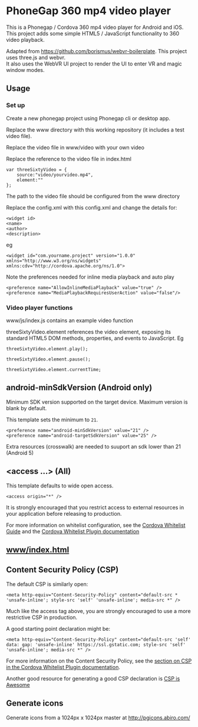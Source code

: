 # PhoneGap 360 mp4 video player 

This is a Phonegap / Cordova 360 mp4 video player for Android and iOS.
This project adds some simple HTML5 / JavaScript functionality to 360 video playback. 

Adapted from https://github.com/borismus/webvr-boilerplate. This project uses three.js and webvr.  
It also uses the WebVR UI project to render the UI to enter VR and magic window modes.


## Usage
### Set up
Create a new phonegap project using Phonegap cli or desktop app. 

Replace the www directory with this working repository (it includes a test video file).

Replace the video file in www/video with your own video 

Replace the reference to the video file in index.html
	
	var threeSixtyVideo = {
  		source:"video/yourvideo.mp4", 
  		element:""
	};

The path to the video file should be configured from the www directory

Replace the config.xml with this config.xml and change the details for:
	
	<widget id>  
	<name>
	<author>
	<description> 

eg
	
	<widget id="com.yourname.project" version="1.0.0" xmlns="http://www.w3.org/ns/widgets" xmlns:cdv="http://cordova.apache.org/ns/1.0">

Note the preferences needed for inline media playback and auto play
	
	<preference name="AllowInlineMediaPlayback" value="true" />
    <preference name="MediaPlaybackRequiresUserAction" value="false"/>

### Video player functions
www/js/index.js contains an example video function

threeSixtyVideo.element references the video element, exposing its standard HTML5 DOM methods, properties, and events to JavaScript. Eg

	threeSixtyVideo.element.play();

	threeSixtyVideo.element.pause();

	threeSixtyVideo.element.currentTime;


## android-minSdkVersion (Android only)

Minimum SDK version supported on the target device. Maximum version is blank by default.

This template sets the minimum to `21`.

    <preference name="android-minSdkVersion" value="21" />
    <preference name="android-targetSdkVersion" value="25" />

Extra resources (crosswalk) are needed to suuport an sdk lower than 21 (Android 5)

## &lt;access ...&gt; (All)

This template defaults to wide open access.

    <access origin="*" />

It is strongly encouraged that you restrict access to external resources in your application before releasing to production.

For more information on whitelist configuration, see the [Cordova Whitelist Guide][cordova-whitelist-guide] and the [Cordova Whitelist Plugin documentation][cordova-plugin-whitelist]

## [www/index.html][index-html]

## Content Security Policy (CSP)

The default CSP is similarly open:

    <meta http-equiv="Content-Security-Policy" content="default-src * 'unsafe-inline'; style-src 'self' 'unsafe-inline'; media-src *" />

Much like the access tag above, you are strongly encouraged to use a more restrictive CSP in production.

A good starting point declaration might be:

    <meta http-equiv="Content-Security-Policy" content="default-src 'self' data: gap: 'unsafe-inline' https://ssl.gstatic.com; style-src 'self' 'unsafe-inline'; media-src *" />

For more information on the Content Security Policy, see the [section on CSP in the Cordova Whitelist Plugin documentation][cordova-plugin-whitelist-csp].

Another good resource for generating a good CSP declaration is [CSP is Awesome][csp-is-awesome]


[phonegap-cli-url]: http://github.com/phonegap/phonegap-cli
[cordova-app]: http://github.com/apache/cordova-app-hello-world
[bithound-img]: https://www.bithound.io/github/phonegap/phonegap-app-hello-world/badges/score.svg
[bithound-url]: https://www.bithound.io/github/phonegap/phonegap-app-hello-world
[config-xml]: https://github.com/phonegap/phonegap-template-hello-world/blob/master/config.xml
[index-html]: https://github.com/phonegap/phonegap-template-hello-world/blob/master/www/index.html
[cordova-whitelist-guide]: https://cordova.apache.org/docs/en/dev/guide/appdev/whitelist/index.html
[cordova-plugin-whitelist]: http://cordova.apache.org/docs/en/latest/reference/cordova-plugin-whitelist
[cordova-plugin-whitelist-csp]: http://cordova.apache.org/docs/en/latest/reference/cordova-plugin-whitelist#content-security-policy
[csp-is-awesome]: http://cspisawesome.com

## Generate icons

Generate icons from a 1024px x 1024px master at http://pgicons.abiro.com/
